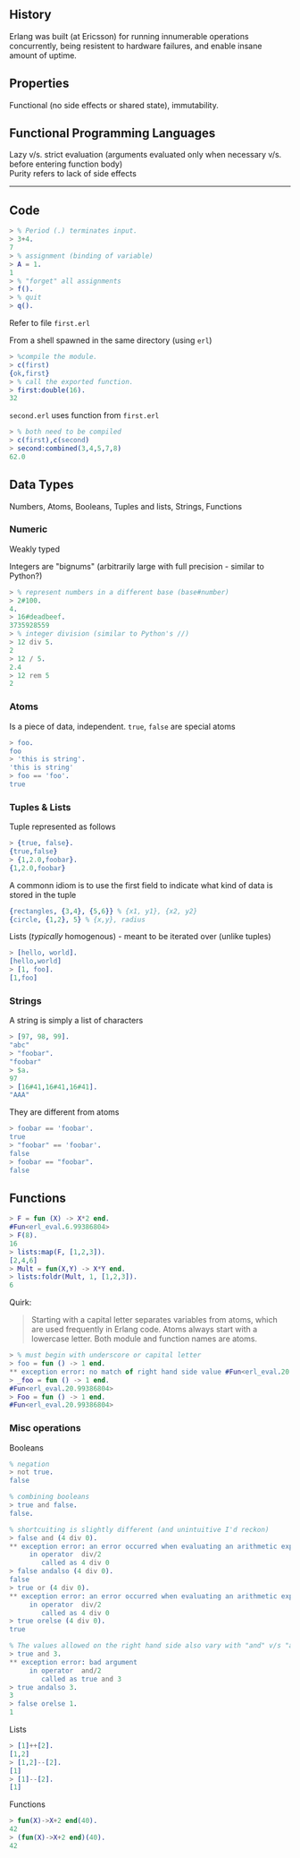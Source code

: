 ## History

Erlang was built (at Ericsson) for running innumerable operations concurrently, being resistent to hardware failures, and enable insane amount of uptime.

## Properties

Functional (no side effects or shared state), immutability.

## Functional Programming Languages

Lazy v/s. strict evaluation (arguments evaluated only when necessary v/s. before entering function body) <br>
Purity refers to lack of side effects

---

## Code


```erlang
> % Period (.) terminates input.
> 3+4.
7
> % assignment (binding of variable)
> A = 1.
1
> % "forget" all assignments
> f().
> % quit
> q().
```

Refer to file `first.erl`

From a shell spawned in the same directory (using `erl`)

```erlang
> %compile the module.
> c(first)
{ok,first}
> % call the exported function.
> first:double(16).
32
```

`second.erl` uses function from `first.erl`

```erlang
> % both need to be compiled
> c(first),c(second)
> second:combined(3,4,5,7,8)
62.0
```


## Data Types

Numbers, Atoms, Booleans, Tuples and lists, Strings, Functions

### Numeric

Weakly typed

Integers are "bignums" (arbitrarily large with full precision - similar to Python?)

```erlang
> % represent numbers in a different base (base#number)
> 2#100.
4.
> 16#deadbeef.
3735928559
> % integer division (similar to Python's //)
> 12 div 5.
2
> 12 / 5.
2.4
> 12 rem 5
2
```

### Atoms

Is a piece of data, independent. `true`, `false` are special atoms


```erlang
> foo.
foo
> 'this is string'.
'this is string'
> foo == 'foo'.
true
```

### Tuples & Lists

Tuple represented as follows

```erlang
> {true, false}.
{true,false}
> {1,2.0,foobar}.
{1,2.0,foobar}
```

A commonn idiom is to use the first field to indicate what kind of data is stored in the tuple <br>

```erlang
{rectangles, {3,4}, {5,6}} % {x1, y1}, {x2, y2}
{circle, {1,2}, 5} % {x,y}, radius
```

Lists (_typically_ homogenous) - meant to be iterated over (unlike tuples)

```erlang
> [hello, world].
[hello,world]
> [1, foo].
[1,foo]
```

### Strings

A string is simply a list of characters

```erlang
> [97, 98, 99].
"abc"
> "foobar".
"foobar"
> $a.
97
> [16#41,16#41,16#41].
"AAA"
```

They are different from atoms

```erlang
> foobar == 'foobar'.
true
> "foobar" == 'foobar'.
false
> foobar == "foobar".
false
```


## Functions

```erlang
> F = fun (X) -> X*2 end.
#Fun<erl_eval.6.99386804>
> F(8).
16
> lists:map(F, [1,2,3]).
[2,4,6]
> Mult = fun(X,Y) -> X*Y end.
> lists:foldr(Mult, 1, [1,2,3]).
6
```

Quirk:

> Starting with a capital letter separates variables from atoms, which are used frequently in Erlang code. Atoms always start with a lowercase letter. Both module and function names are atoms.

```erlang
> % must begin with underscore or capital letter
> foo = fun () -> 1 end.
** exception error: no match of right hand side value #Fun<erl_eval.20.99386804>
> _foo = fun () -> 1 end.
#Fun<erl_eval.20.99386804>
> Foo = fun () -> 1 end. 
#Fun<erl_eval.20.99386804>
```

### Misc operations

Booleans

```erlang
% negation
> not true.
false

% combining booleans
> true and false.
false.

% shortcuiting is slightly different (and unintuitive I'd reckon)
> false and (4 div 0).
** exception error: an error occurred when evaluating an arithmetic expression
     in operator  div/2
        called as 4 div 0
> false andalso (4 div 0).
false
> true or (4 div 0).
** exception error: an error occurred when evaluating an arithmetic expression
     in operator  div/2
        called as 4 div 0
> true orelse (4 div 0).
true

% The values allowed on the right hand side also vary with "and" v/s "andalso"
> true and 3.
** exception error: bad argument
     in operator  and/2
        called as true and 3
> true andalso 3.
3
> false orelse 1.
1
```

Lists

```erlang
> [1]++[2].
[1,2]
> [1,2]--[2].
[1]
> [1]--[2].
[1]
```

Functions

```erlang
> fun(X)->X+2 end(40).
42
> (fun(X)->X+2 end)(40).
42
```
